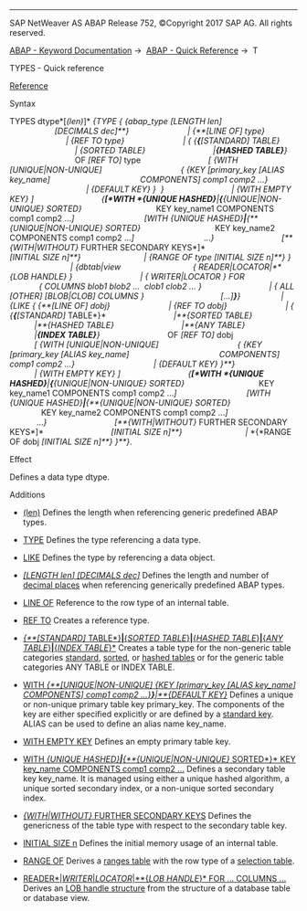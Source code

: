   

* * *

SAP NetWeaver AS ABAP Release 752, ©Copyright 2017 SAP AG. All rights reserved.

[ABAP - Keyword Documentation](javascript:call_link\('abenabap.htm'\)) →  [ABAP - Quick Reference](javascript:call_link\('abenabap_shortref.htm'\)) →  T

TYPES - Quick reference

[Reference](javascript:call_link\('abaptypes.htm'\))

Syntax

TYPES dtype*\[*(len)*\]* *{*TYPE *{* *{*abap\_type *\[*LENGTH len*\]*
                                      *\[*DECIMALS dec*\]**}*
                         *|* *{**\[*LINE OF*\]* type*}*
                         *|* *{*REF TO type*}*
                         *|* *{* *{**{**\[*STANDARD*\]* TABLE*}*
                             *|* *{*SORTED TABLE*}*
                             *|**{*HASHED TABLE*}**}*
                             OF *\[*REF TO*\]* type
                             *\[* *{*WITH *\[*UNIQUE*|*NON-UNIQUE*\]*
                                  *{* *{*KEY *\[*primary\_key *\[*ALIAS key\_name*\]*
                                       COMPONENTS*\]* comp1 comp2 ...*}*
                                  *|* *{*DEFAULT KEY*}* *}*  *}*
                             *|* *{*WITH EMPTY KEY*}* *\]*
                             *{**\[*WITH *{*UNIQUE HASHED*}**|**{**{*UNIQUE*|*NON-UNIQUE*}* SORTED*}*
                                KEY key\_name1 COMPONENTS comp1 comp2 ...*\]*
                              *\[*WITH *{*UNIQUE HASHED*}**|**{**{*UNIQUE*|*NON-UNIQUE*}* SORTED*}*
                                KEY key\_name2 COMPONENTS comp1 comp2 ...*\]*
                              ...*}*
                             *\[**{*WITH*|*WITHOUT*}* FURTHER SECONDARY KEYS*\]*
                             *\[*INITIAL SIZE n*\]**}*
                           *|* *{*RANGE OF type *\[*INITIAL SIZE n*\]**}* *}*
                           *|* *{*dbtab*|*view
                               *{* READER*|*LOCATOR*|**{*LOB HANDLE*}* *}*
                             *|* *{* WRITER*|*LOCATOR *}* FOR
                               *{* COLUMNS blob1 blob2 ...  clob1 clob2 ... *}*
                             *|* *{* ALL *\[*OTHER*\]* *\[*BLOB*|*CLOB*\]* COLUMNS *}*
                                 *\[*...*\]**}**}*
                 *|* *{*LIKE *{* *{**\[*LINE OF*\]* dobj*}*
                         *|* *{*REF TO dobj*}*
                         *|* *{* *{**{**\[*STANDARD*\]* TABLE*}*
                             *|**{*SORTED TABLE*}*
                             *|**{*HASHED TABLE*}*
                             *|**{*ANY TABLE*}*
                             *|**{*INDEX TABLE*}**}*
                             OF *\[*REF TO*\]* dobj
                             *\[* *{*WITH *\[*UNIQUE*|*NON-UNIQUE*\]*
                                  *{* *{*KEY *\[*primary\_key *\[*ALIAS key\_name*\]*
                                       COMPONENTS*\]* comp1 comp2 ...*}*
                                  *|* *{*DEFAULT KEY*}* *}**}*
                             *|* *{*WITH EMPTY KEY*}* *\]*
                             *{**\[*WITH *{*UNIQUE HASHED*}**|**{**{*UNIQUE*|*NON-UNIQUE*}* SORTED*}*
                                KEY key\_name1 COMPONENTS comp1 comp2 ...*\]*
                              *\[*WITH *{*UNIQUE HASHED*}**|**{**{*UNIQUE*|*NON-UNIQUE*}* SORTED*}*
                                KEY key\_name2 COMPONENTS comp1 comp2 ...*\]*
                              ...*}*
                             *\[**{*WITH*|*WITHOUT*}* FURTHER SECONDARY KEYS*\]*
                             *\[*INITIAL SIZE n*\]**}*
                           *|* *{*RANGE OF dobj *\[*INITIAL SIZE n*\]**}* *}**}*.

Effect

Defines a data type dtype.

Additions

-   [(len)](javascript:call_link\('abapdata_simple.htm'\))
    Defines the length when referencing generic predefined ABAP types.
    
-   [TYPE](javascript:call_link\('abaptypes.htm'\))
    Defines the type referencing a data type.
    
-   [LIKE](javascript:call_link\('abaptypes.htm'\))
    Defines the type by referencing a data object.
    
-   [*\[*LENGTH len*\]* *\[*DECIMALS dec*\]*](javascript:call_link\('abaptypes_simple.htm'\))
    Defines the length and number of [decimal places](javascript:call_link\('abenfractional_portion_glosry.htm'\) "Glossary Entry") when referencing generically predefined ABAP types.
    
-   [LINE OF](javascript:call_link\('abaptypes_referring.htm'\))
    Reference to the row type of an internal table.
    
-   [REF TO](javascript:call_link\('abaptypes_references.htm'\))
    Creates a reference type.
    
-   [*{**\[*STANDARD*\]* TABLE*}**|**{*SORTED TABLE*}**|**{*HASHED TABLE*}**|**{*ANY TABLE*}**|**{*INDEX TABLE*}*](javascript:call_link\('abaptypes_tabkind.htm'\))
    Creates a table type for the non-generic table categories [standard](javascript:call_link\('abenstandard_table_glosry.htm'\) "Glossary Entry"), [sorted](javascript:call_link\('abensorted_table_glosry.htm'\) "Glossary Entry"), or [hashed tables](javascript:call_link\('abenhashed_table_glosry.htm'\) "Glossary Entry") or for the generic table categories ANY TABLE or INDEX TABLE.
    
-   [WITH *{**\[*UNIQUE*|*NON-UNIQUE*\]* *{*KEY *\[*primary\_key *\[*ALIAS key\_name*\]* COMPONENTS*\]* comp1 comp2 ...*}**}**|**{*DEFAULT KEY*}*](javascript:call_link\('abaptypes_primary_key.htm'\))
    Defines a unique or non-unique primary table key primary\_key. The components of the key are either specified explicitly or are defined by a [standard key](javascript:call_link\('abenstandard_key_glosry.htm'\) "Glossary Entry"). ALIAS can be used to define an alias name key\_name.
    
-   [WITH EMPTY KEY](javascript:call_link\('abaptypes_primary_key.htm'\))
    Defines an empty primary table key.
    
-   [WITH *{*UNIQUE HASHED*}**|**{**{*UNIQUE*|*NON-UNIQUE*}* SORTED*}* KEY key\_name COMPONENTS comp1 comp2 ...](javascript:call_link\('abaptypes_secondary_key.htm'\))
    Defines a secondary table key key\_name. It is managed using either a unique hashed algorithm, a unique sorted secondary index, or a non-unique sorted secondary index.
    
-   [*{*WITH*|*WITHOUT*}* FURTHER SECONDARY KEYS](javascript:call_link\('abaptypes_keydef.htm'\))
    Defines the genericness of the table type with respect to the secondary table key.
    
-   [INITIAL SIZE n](javascript:call_link\('abaptypes_itab.htm'\))
    Defines the initial memory usage of an internal table.
    
-   [RANGE OF](javascript:call_link\('abaptypes_ranges.htm'\))
    Derives a [ranges table](javascript:call_link\('abenranges_table_glosry.htm'\) "Glossary Entry") with the row type of a [selection table](javascript:call_link\('abenselection_table_glosry.htm'\) "Glossary Entry").
    
-   [READER*|*WRITER*|*LOCATOR*|**{*LOB HANDLE*}* FOR ... COLUMNS ...](javascript:call_link\('abaptypes_lob_handle.htm'\))
    Derives an [LOB handle structure](javascript:call_link\('abenlob_handle_structure_glosry.htm'\) "Glossary Entry") from the structure of a database table or database view.